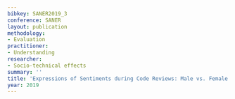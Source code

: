```yaml
---
bibkey: SANER2019_3
conference: SANER
layout: publication
methodology:
- Evaluation
practitioner:
- Understanding
researcher:
- Socio-technical effects
summary: ''
title: 'Expressions of Sentiments during Code Reviews: Male vs. Female'
year: 2019
---
```

